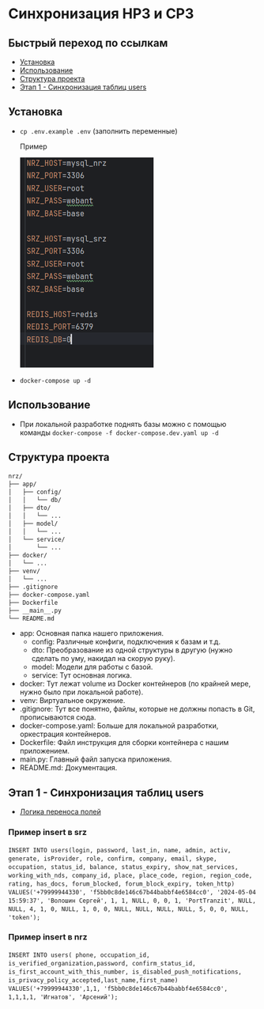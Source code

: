 # Синхронизация НРЗ и СРЗ

## Быстрый переход по ссылкам
- [Установка](#установка)
- [Использование](#использование)
- [Структура проекта](#структура-проекта)
- [Этап 1 - Синхронизация таблиц users](#этап-1---синхронизация-таблиц-users)

## Установка
- ```cp .env.example .env``` (заполнить переменные)

    Пример

    ![img.png](img.png)
- ```docker-compose up -d```

## Использование
- При локальной разработке поднять базы можно с помощью команды ```docker-compose -f docker-compose.dev.yaml up -d```

## Структура проекта
    
    nrz/
    ├── app/
    │   ├── config/
    │   │   └── db/
    │   ├── dto/
    │   │   └── ...
    │   ├── model/
    │   │   └── ...
    │   └── service/
    │       └── ...
    ├── docker/
    │   └── ...
    ├── venv/
    │   └── ...
    ├── .gitignore
    ├── docker-compose.yaml
    ├── Dockerfile
    ├── __main__.py
    └── README.md

- app: Основная папка нашего приложения.
  - config: Различные конфиги, подключения к базам и т.д.
  - dto: Преобразование из одной структуры в другую (нужно сделать по уму, накидал на скорую руку).
  - model: Модели для работы с базой.
  - service: Тут основная логика.
- docker: Тут лежат volume из Docker контейнеров (по крайней мере, нужно было при локальной работе).
- venv: Виртуальное окружение.
- .gitignore: Тут все понятно, файлы, которые не должны попасть в Git, прописываются сюда.
- docker-compose.yaml: Больше для локальной разработки, оркестрация контейнеров.
- Dockerfile: Файл инструкция для сборки контейнера с нашим приложением.
- main.py: Главный файл запуска приложения.
- README.md: Документация.

## Этап 1 - Синхронизация таблиц users
- [Логика переноса полей](https://docs.google.com/spreadsheets/d/1sa1010MSDTVmhP8XHqK9-MR8kzzntuDFsncLXNzNaYM/edit#gid=0)

### Пример insert в srz
```INSERT INTO users(login, password, last_in, name, admin, activ, generate, isProvider, role, confirm, company, email, skype, occupation, status_id, balance, status_expiry, show_nat_services, working_with_nds, company_id, place, place_code, region, region_code, rating, has_docs, forum_blocked, forum_block_expiry, token_http) VALUES('+79999944330', 'f5bb0c8de146c67b44babbf4e6584cc0', '2024-05-04 15:59:37', 'Волошин Сергей', 1, 1, NULL, 0, 0, 1, 'PortTranzit', NULL, NULL, 4, 1, 0, NULL, 1, 0, 0, NULL, NULL, NULL, NULL, 5, 0, 0, NULL, 'token');```


### Пример insert в nrz

```INSERT INTO users( phone, occupation_id, is_verified_organization,password, confirm_status_id, is_first_account_with_this_number, is_disabled_push_notifications, is_privacy_policy_accepted,last_name,first_name) VALUES('+79999944330',1,1, 'f5bb0c8de146c67b44babbf4e6584cc0', 1,1,1,1, 'Игнатов', 'Арсений');```